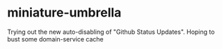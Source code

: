 # miniature-umbrella
Trying out the new auto-disabling of "Github Status Updates". Hoping to bust some domain-service cache
